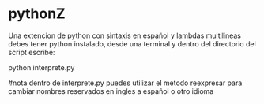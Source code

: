 # pythonZ
Una extencion de python con sintaxis en español y lambdas multilineas
debes tener python instalado, desde una terminal y dentro del directorio del script escribe:

python interprete.py 

#nota dentro de interprete.py puedes utilizar el metodo reexpresar para cambiar nombres reservados en ingles a español o otro idioma
